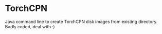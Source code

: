 TorchCPN
========

Java command line to create TorchCPN disk images from existing directory. Badly coded, deal with :)
